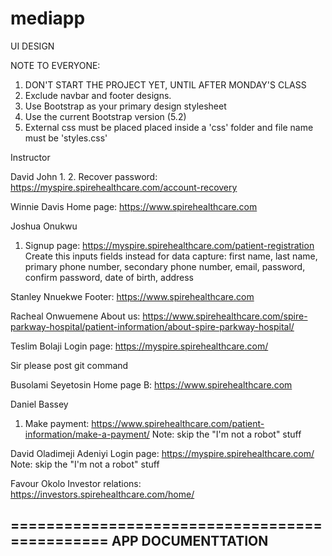 # mediapp

UI DESIGN

NOTE TO EVERYONE:
1. DON'T START THE PROJECT YET, UNTIL AFTER MONDAY'S CLASS
2. Exclude navbar and footer designs.
3. Use Bootstrap as your primary design stylesheet
4. Use the current Bootstrap version (5.2)
5. External css must be placed placed inside a 'css' folder and file name must be 'styles.css'

Instructor


David John
1. 
2. Recover password: https://myspire.spirehealthcare.com/account-recovery


Winnie Davis
Home page: https://www.spirehealthcare.com

Joshua Onukwu
1. Signup page: https://myspire.spirehealthcare.com/patient-registration
Create this inputs fields instead for data capture: first name, last name, primary phone number, secondary phone number, email, 
password, confirm password, date of birth, address

Stanley Nnuekwe
Footer: https://www.spirehealthcare.com

Racheal Onwuemene
About us: https://www.spirehealthcare.com/spire-parkway-hospital/patient-information/about-spire-parkway-hospital/

Teslim Bolaji
Login page: https://myspire.spirehealthcare.com/

Sir please post git command

Busolami Seyetosin
Home page B: https://www.spirehealthcare.com

Daniel Bassey
1. Make payment: https://www.spirehealthcare.com/patient-information/make-a-payment/
Note: skip the "I'm not a robot" stuff

David Oladimeji Adeniyi
Login page: https://myspire.spirehealthcare.com/
Note: skip the "I'm not a robot" stuff

Favour Okolo
Investor relations: https://investors.spirehealthcare.com/home/


==============================================
APP DOCUMENTTATION
----------------------------------------------
